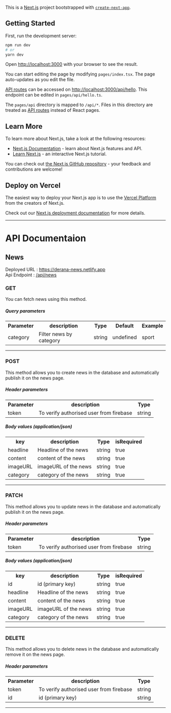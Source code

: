 This is a [Next.js](https://nextjs.org/) project bootstrapped with [`create-next-app`](https://github.com/vercel/next.js/tree/canary/packages/create-next-app).

## Getting Started

First, run the development server:

```bash
npm run dev
# or
yarn dev
```

Open [http://localhost:3000](http://localhost:3000) with your browser to see the result.

You can start editing the page by modifying `pages/index.tsx`. The page auto-updates as you edit the file.

[API routes](https://nextjs.org/docs/api-routes/introduction) can be accessed on [http://localhost:3000/api/hello](http://localhost:3000/api/hello). This endpoint can be edited in `pages/api/hello.ts`.

The `pages/api` directory is mapped to `/api/*`. Files in this directory are treated as [API routes](https://nextjs.org/docs/api-routes/introduction) instead of React pages.

## Learn More

To learn more about Next.js, take a look at the following resources:

- [Next.js Documentation](https://nextjs.org/docs) - learn about Next.js features and API.
- [Learn Next.js](https://nextjs.org/learn) - an interactive Next.js tutorial.

You can check out [the Next.js GitHub repository](https://github.com/vercel/next.js/) - your feedback and contributions are welcome!

## Deploy on Vercel

The easiest way to deploy your Next.js app is to use the [Vercel Platform](https://vercel.com/new?utm_medium=default-template&filter=next.js&utm_source=create-next-app&utm_campaign=create-next-app-readme) from the creators of Next.js.

Check out our [Next.js deployment documentation](https://nextjs.org/docs/deployment) for more details.
  
  
<hr>

# API Documentaion 

## News
Deployed URL : [https://derana-news.netlify.app ](https://derana-news.netlify.app/api/news)
<br>
Api Endpoint : [/api/news ](https://derana-news.netlify.app/api/news)

### <h3 >GET</h3>

You can fetch news using this method.

<h5>Query parameters</h5>
<table>
  <tr>
    <th>Parameter</th>
    <th>description</th>
    <th>Type</th>
    <th>Default</th>
    <th>Example</th>
  </tr>
  <tr>
    <td>category</td>
    <td>Filter news by category</td>
    <td>string</td>
    <td>undefined</td>
    <td>sport</td>
  </tr>
 
</table>

<hr>

### <h3 >POST</h3>
This method allows you to create news in the database and automatically publish it on the news page.

<h5>Header parameters</h5>
<table>
  <tr>
    <th>Parameter</th>
    <th>description</th>
    <th>Type</th> 

  </tr>
  <tr>
    <td>token</td>
    <td>To verify authorised user from firebase</td> 
    <td>string</td>
  </tr>
</table>

<h5>Body values (application/json)</h5>
<table>
  <tr>
    <th>key</th>
    <th>description</th>
    <th>Type</th>
    <th>isRequired</th> 
  </tr>
  <tr>
    <td>headline</td>
    <td>Headline of the news</td>
    <td>string</td>
    <td>true</td> 
  </tr>  
  <tr>
    <td>content</td>
    <td>content of the news</td>
    <td>string</td>
    <td>true</td> 
  </tr>
  <tr>
    <td>imageURL</td>
    <td>imageURL of the news</td>
    <td>string</td>
    <td>true</td> 
  </tr>
  <tr>
    <td>category</td>
    <td>category of the news</td>
    <td>string</td>
    <td>true</td> 
  </tr>

</table>

<hr>

### <h3 >PATCH</h3>
This method allows you to update news in the database and automatically publish it on the news page.

<h5>Header parameters</h5>
<table>
  <tr>
    <th>Parameter</th>
    <th>description</th>
    <th>Type</th> 

  </tr>
  <tr>
    <td>token</td>
    <td>To verify authorised user from firebase</td> 
    <td>string</td>
  </tr>
</table>

<h5>Body values (application/json)</h5>
<table>
  <tr>
    <th>key</th>
    <th>description</th>
    <th>Type</th>
    <th>isRequired</th> 
  </tr>
  <tr>
    <td>id</td>
    <td>id (primary key)</td>
    <td>string</td>
    <td>true</td> 
  </tr>  
  <tr>
    <td>headline</td>
    <td>Headline of the news</td>
    <td>string</td>
    <td>true</td> 
  </tr>  
  <tr>
    <td>content</td>
    <td>content of the news</td>
    <td>string</td>
    <td>true</td> 
  </tr>
  <tr>
    <td>imageURL</td>
    <td>imageURL of the news</td>
    <td>string</td>
    <td>true</td> 
  </tr>
  <tr>
    <td>category</td>
    <td>category of the news</td>
    <td>string</td>
    <td>true</td> 
  </tr>

</table>

<hr>


### <h3 >DELETE</h3>
This method allows you to delete news in the database and automatically remove it on the news page.

<h5>Header parameters</h5>
<table>
  <tr>
    <th>Parameter</th>
    <th>description</th>
    <th>Type</th> 

  </tr>
  <tr>
    <td>token</td>
    <td>To verify authorised user from firebase</td> 
    <td>string</td>
  </tr> 
  <tr>
    <td>id</td>
    <td>id (primary key)</td>
    <td>string</td> 
  </tr>  
</table>

 

<hr>
